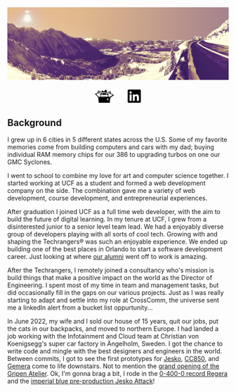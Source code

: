 ## [![ian turgeons header](https://github.com/iturgeon/iturgeon/raw/main/assets/berchtesgaden.jpg)](https://ianturgeon.com)

<p align='center'>
<a href="https://techrangers.cdl.ucf.edu/"><img alt="UCF Techrangers" height="30" src="https://raw.githubusercontent.com/iturgeon/iturgeon/main/assets/techrangers.svg"></a>
<a href="https://konigsegg.com/"><img alt="Koenigsegg Infotainment & Cloud" height="30" src="https://raw.githubusercontent.com/iturgeon/iturgeon/main/assets/koenigsegg.svg"></a>
<a href="https://www.linkedin.com/in/iturgeon/"><img alt="Ian Turgeon's LinkedIn Profile" height="30" src="https://raw.githubusercontent.com/iturgeon/iturgeon/main/assets/linkedin.svg"></a>
</p>

## Background

I grew up in 6 cities in 5 different states across the U.S. Some of my favorite memories come from building computers and cars with my dad; buying individual RAM memory chips for our 386 to upgrading turbos on one our GMC Syclones.

I went to school to combine my love for art and computer science together. I started working at UCF as a student and formed a web development company on the side. The combination gave me a variety of web development, course development, and entrepreneurial experiences.

After graduation I joined UCF as a full time web developer, with the aim to build the future of digital learning. In my tenure at UCF, I grew from a disinterested junior to a senior level team lead. We had a enjoyably diverse group of developers playing with all sorts of cool tech. Growing with and shaping the Techrangers® was such an enjoyable experience. We ended up building one of the best places in Orlando to start a software development career. Just looking at where [our alumni](https://techrangers.cdl.ucf.edu/past-techrangers.html) went off to work is amazing.

After the Techrangers, I remotely joined a consultancy who's mission is build things that make a positive impact on the world as the Director of Engineering. I spent most of my time in team and management tasks, but did occasionally fill in the gaps on our various projects. Just as I was really starting to adapt and settle into my role at CrossComm, the universe sent me a linkedIn alert from a bucket list oppurtunity...

In June 2022, my wife and I sold our house of 15 years, quit our jobs, put the cats in our backpacks, and moved to northern Europe. I had landed a job working with the Infotainment and Cloud team at Christian von Koenigsegg's super car factory in Ängelholm, Sweden. I got the chance to write code and mingle with the best designers and engineers in the world. Between commits, I got to see the first prototypes for [Jesko](https://youtu.be/E8fYy_5gXDg?si=yc_4v6uHUqn29mtY), [CC850](https://www.youtube.com/watch?v=3LfkTodFuxg), and [Gemera](https://www.youtube.com/watch?v=nbDLHkMMvFc) come to life downstairs. Not to mention the [grand opening of the Gripen Atelier](https://www.instagram.com/koenigsegg/p/Cul--hNIPCw/?img_index=1). Ok, I'm gonna brag a bit, I rode in the [0-400-0 record Regera](https://www.youtube.com/watch?v=QaEpYc3YLz4) and the [imperial blue pre-production Jesko Attack](https://www.youtube.com/watch?v=PpJlGzM2PAc)!
